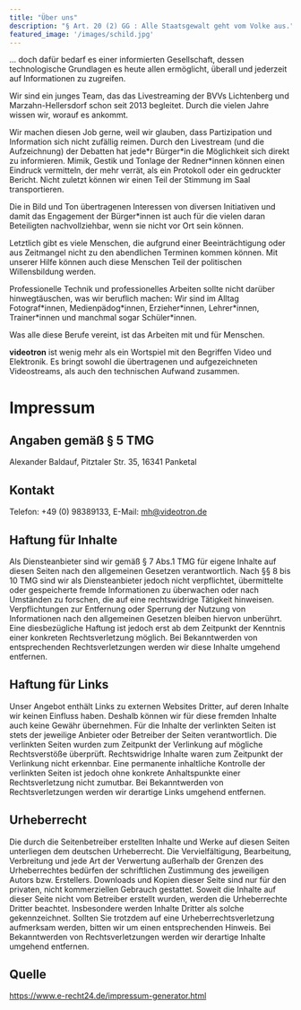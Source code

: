 ```yaml
---
title: "Über uns"
description: "§ Art. 20 (2) GG : Alle Staatsgewalt geht vom Volke aus."
featured_image: '/images/schild.jpg'
---
```


... doch dafür bedarf es einer informierten Gesellschaft, dessen technologische Grundlagen es heute allen ermöglicht, überall und jederzeit auf Informationen zu zugreifen.

Wir sind ein junges Team, das das Livestreaming der BVVs Lichtenberg und Marzahn-Hellersdorf schon seit 2013 begleitet. Durch die vielen Jahre wissen wir, worauf es ankommt. 

Wir machen diesen Job gerne, weil wir glauben, dass Partizipation und Information sich nicht zufällig reimen. 
Durch den Livestream (und die Aufzeichnung) der Debatten hat jede\*r Bürger\*in die Möglichkeit sich direkt zu informieren. Mimik, Gestik und Tonlage der Redner\*innen können einen Eindruck vermitteln, der mehr verrät, als ein Protokoll oder ein gedruckter Bericht. Nicht zuletzt können wir einen Teil der Stimmung im Saal transportieren.

Die in Bild und Ton übertragenen Interessen von diversen Initiativen und damit das Engagement der Bürger*innen ist auch für die vielen daran Beteiligten nachvollziehbar, wenn sie nicht vor Ort sein können.

Letztlich gibt es viele Menschen, die aufgrund einer Beeinträchtigung oder aus Zeitmangel nicht zu den abendlichen Terminen kommen können. Mit unserer Hilfe können auch diese Menschen Teil der politischen Willensbildung werden.

Professionelle Technik und professionelles Arbeiten sollte nicht darüber hinwegtäuschen, was wir beruflich machen: Wir sind im Alltag Fotograf\*innen, Medienpädog\*innen, Erzieher\*innen, Lehrer\*innen, Trainer\*innen und manchmal sogar Schüler\*innen. 

Was alle diese Berufe vereint, ist das Arbeiten mit und für Menschen.

**videotron** ist wenig mehr als ein Wortspiel mit den Begriffen Video und Elektronik. Es bringt sowohl die übertragenen und aufgezeichneten Videostreams, als auch den technischen Aufwand zusammen.

# Impressum
## Angaben gemäß § 5 TMG
Alexander Baldauf, Pitztaler Str. 35, 16341 Panketal

## Kontakt
Telefon: +49 (0) 98389133, E-Mail: mh@videotron.de

## Haftung für Inhalte

Als Diensteanbieter sind wir gemäß § 7 Abs.1 TMG für eigene Inhalte auf diesen Seiten nach den
allgemeinen Gesetzen verantwortlich. Nach §§ 8 bis 10 TMG sind wir als Diensteanbieter jedoch nicht
verpflichtet, übermittelte oder gespeicherte fremde Informationen zu überwachen oder nach Umständen zu
forschen, die auf eine rechtswidrige Tätigkeit hinweisen.
Verpflichtungen zur Entfernung oder Sperrung der Nutzung von Informationen nach den allgemeinen
Gesetzen bleiben hiervon unberührt. Eine diesbezügliche Haftung ist jedoch erst ab dem Zeitpunkt der
Kenntnis einer konkreten Rechtsverletzung möglich. Bei Bekanntwerden von entsprechenden
Rechtsverletzungen werden wir diese Inhalte umgehend entfernen.

## Haftung für Links
Unser Angebot enthält Links zu externen Websites Dritter, auf deren Inhalte wir keinen Einfluss haben.
Deshalb können wir für diese fremden Inhalte auch keine Gewähr übernehmen. Für die Inhalte der
verlinkten Seiten ist stets der jeweilige Anbieter oder Betreiber der Seiten verantwortlich. Die verlinkten
Seiten wurden zum Zeitpunkt der Verlinkung auf mögliche Rechtsverstöße überprüft. Rechtswidrige Inhalte
waren zum Zeitpunkt der Verlinkung nicht erkennbar.
Eine permanente inhaltliche Kontrolle der verlinkten Seiten ist jedoch ohne konkrete Anhaltspunkte einer
Rechtsverletzung nicht zumutbar. Bei Bekanntwerden von Rechtsverletzungen werden wir derartige Links
umgehend entfernen.

## Urheberrecht
Die durch die Seitenbetreiber erstellten Inhalte und Werke auf diesen Seiten unterliegen dem deutschen
Urheberrecht. Die Vervielfältigung, Bearbeitung, Verbreitung und jede Art der Verwertung außerhalb der
Grenzen des Urheberrechtes bedürfen der schriftlichen Zustimmung des jeweiligen Autors bzw. Erstellers.
Downloads und Kopien dieser Seite sind nur für den privaten, nicht kommerziellen Gebrauch gestattet.
Soweit die Inhalte auf dieser Seite nicht vom Betreiber erstellt wurden, werden die Urheberrechte Dritter
beachtet. Insbesondere werden Inhalte Dritter als solche gekennzeichnet. Sollten Sie trotzdem auf eine
Urheberrechtsverletzung aufmerksam werden, bitten wir um einen entsprechenden Hinweis. Bei
Bekanntwerden von Rechtsverletzungen werden wir derartige Inhalte umgehend entfernen.

## Quelle
https://www.e-recht24.de/impressum-generator.html
